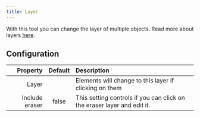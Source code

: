```yaml
---
title: Layer
---
```


With this tool you can change the layer of multiple objects. Read more about layers [here](../layers.md).

## Configuration

|       Property | Default | Description                                                             |
|---------------:|:-------:|:------------------------------------------------------------------------|
|          Layer |         | Elements will change to this layer if clicking on them                  |
| Include eraser |  false  | This setting controls if you can click on the eraser layer and edit it. |

